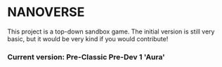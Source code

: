 # NANOVERSE 
This project is a top-down sandbox game. The initial version is still very basic, but it would be very kind if you would contribute!

### Current version: Pre-Classic Pre-Dev 1 'Aura'
